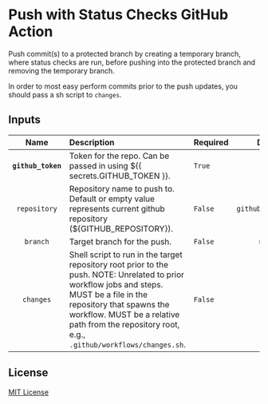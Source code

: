 # Push with Status Checks GitHub Action

Push commit(s) to a protected branch by creating a temporary branch, where status checks are run, before pushing into the protected branch and removing the temporary branch.

In order to most easy perform commits prior to the push updates, you should pass a sh script to `changes`.

## Inputs

| Name | Description | Required | Default |
|:---:|:---|:---|:---:|
| **`github_token`** | Token for the repo. Can be passed in using ${{ secrets.GITHUB_TOKEN }}. | `True` | |
| `repository` | Repository name to push to. Default or empty value represents current github repository (${GITHUB_REPOSITORY}). | `False` | `${{ github.repository }}` |
| `branch` | Target branch for the push. | `False` | `master` |
| `changes` | Shell script to run in the target repository root prior to the push. NOTE: Unrelated to prior workflow jobs and steps. MUST be a file in the repository that spawns the workflow. MUST be a relative path from the repository root, e.g., `.github/workflows/changes.sh`. | `False` | `` |

## License

[MIT License](LICENSE)
